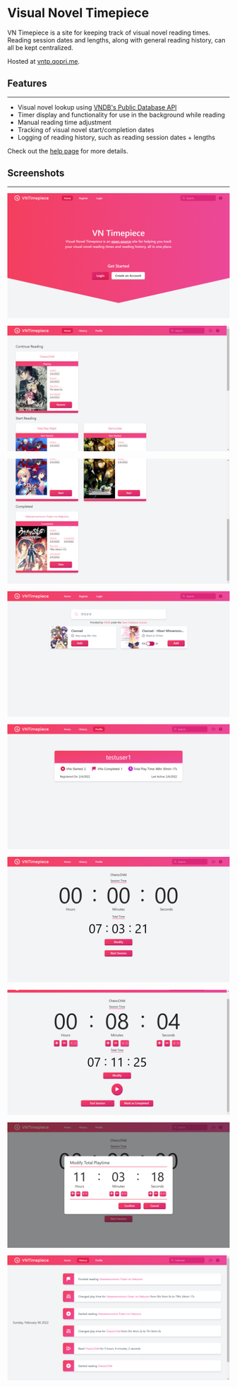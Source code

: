 # Visual Novel Timepiece

VN Timepiece is a site for keeping track of visual novel reading times. Reading session dates and lengths, along with general reading history, can all be kept centralized.

Hosted at [vntp.qopri.me](https://vntp.qopri.me).

## Features

---

- Visual novel lookup using [VNDB's Public Database API](https://vndb.org/d11)
- Timer display and functionality for use in the background while reading
- Manual reading time adjustment
- Tracking of visual novel start/completion dates
- Logging of reading history, such as reading session dates + lengths

Check out the [help page](https://vntp.qopri.me/howto) for more details.

## Screenshots

---

![Screenshot 1](/screenshots/sc1.png)

![Screenshot 2](/screenshots/sc2.png)

![Screenshot 3](/screenshots/sc3.png)

![Screenshot 4](/screenshots/sc4.png)

![Screenshot 5](/screenshots/sc5.png)

![Screenshot 6](/screenshots/sc6.png)

![Screenshot 7](/screenshots/sc7.png)

![Screenshot 8](/screenshots/sc8.png)

![Screenshot 9](/screenshots/sc9.png)

